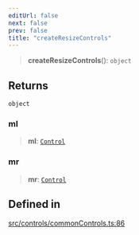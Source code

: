 ```yaml
---
editUrl: false
next: false
prev: false
title: "createResizeControls"
---
```


> **createResizeControls**(): `object`

## Returns

`object`

### ml

> **ml**: [`Control`](/api/classes/control/)

### mr

> **mr**: [`Control`](/api/classes/control/)

## Defined in

[src/controls/commonControls.ts:86](https://github.com/fabricjs/fabric.js/blob/a0b4adf41e0a1fd81824114cedd4c32bfb8cac25/src/controls/commonControls.ts#L86)
